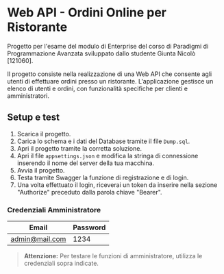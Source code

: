 # Web API - Ordini Online per Ristorante

Progetto per l'esame del modulo di Enterprise del corso di Paradigmi di Programmazione Avanzata sviluppato dallo studente Giunta Nicolò [121060].

Il progetto consiste nella realizzazione di una Web API che consente agli utenti di effettuare ordini presso un ristorante. L'applicazione gestisce un elenco di utenti e ordini, con funzionalità specifiche per clienti e amministratori.

## Setup e test

1. Scarica il progetto.
2. Carica lo schema e i dati del Database tramite il file `Dump.sql`.
3. Apri il progetto tramite la corretta soluzione.
4. Apri il file `appsettings.json` e modifica la stringa di connessione inserendo il nome del server della tua macchina.
5. Avvia il progetto.
6. Testa tramite Swagger la funzione di registrazione e di login.
7. Una volta effettuato il login, riceverai un token da inserire nella sezione "Authorize" preceduto dalla parola chiave "Bearer".

### Credenziali Amministratore

| Email  | Password          |
|--------|-----------------|
| admin@mail.com   | 1234  |

> **Attenzione:** Per testare le funzioni di amministratore, utilizza le credenziali sopra indicate.
